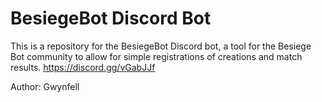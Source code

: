 # BesiegeBot Discord Bot

This is a repository for the BesiegeBot Discord bot, a tool for the Besiege Bot community to allow for simple registrations of creations and match results. 
https://discord.gg/vGabJJf

Author: Gwynfell
